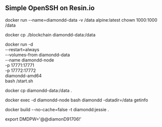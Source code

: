 ## Simple OpenSSH on Resin.io

docker run --name=diamondd-data -v /data alpine:latest chown 1000:1000 /data

docker cp ./blockchain diamondd-data:/data

docker run -d \
  --restart=always \
  --volumes-from diamondd-data \
  --name diamondd-node \
  -p 17771:17771 \
  -p 17772:17772 \
  diamondd-amd64 \
  bash /start.sh

docker cp diamondd-data:/data .


docker exec -d diamondd-node bash diamondd -datadir=/data getinfo


docker build --no-cache=false -t diamondd:jessie .


export DMDPW='@@diamonD91706!'
